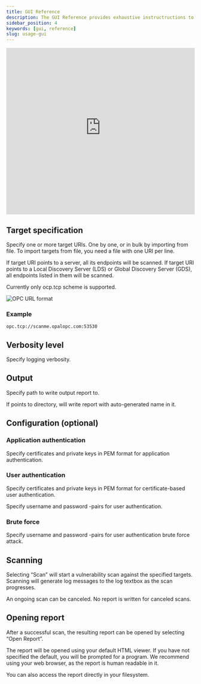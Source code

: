 ```yaml
---
title: GUI Reference
description: The GUI Reference provides exhaustive instructructions to the OpalOPC GUI.
sidebar_position: 4
keywords: [gui, reference]
slug: usage-gui
---
```


<iframe width="100%" height="444" src="https://www.youtube-nocookie.com/embed/sZ3j8nrZ1Pc?si=7sFwaQpmcSSyYZmS" title="YouTube video player" frameborder="0" allow="accelerometer; autoplay; clipboard-write; encrypted-media; gyroscope; picture-in-picture; web-share" allowfullscreen></iframe>

## Target specification

Specify one or more target URIs. One by one, or in bulk by importing from file.
To import targets from file, you need a file with one URI per line.

If target URI points to a server, all its endpoints will be scanned.
If target URI points to a Local Discovery Server (LDS) or Global Discovery Server (GDS), all endpoints listed in them will be scanned.

Currently only ocp.tcp scheme is supported.

![OPC URL format](/img/opc-ua-uri-format.png)

### Example

```text
opc.tcp://scanme.opalopc.com:53530
```

## Verbosity level

Specify logging verbosity.

## Output

Specify path to write output report to.

If points to directory, will write report with auto-generated name in it.

## Configuration (optional)

### Application authentication

Specify certificates and private keys in PEM format for application authentication.

### User authentication

Specify certificates and private keys in PEM format for certificate-based user authentication.

Specify username and password -pairs for user authentication.

### Brute force

Specify username and password -pairs for user authentication brute force attack.

## Scanning

Selecting “Scan” will start a vulnerability scan against the specified targets.
Scanning will generate log messages to the log textbox as the scan progresses.

An ongoing scan can be canceled. No report is written for canceled scans.

## Opening report

After a successful scan, the resulting report can be opened by selecting “Open Report”.

The report will be opened using your default HTML viewer. If you have not specified the default, you will be prompted for a program.
We recommend using your web browser, as the report is human readable in it.

You can also access the report directly in your filesystem.
